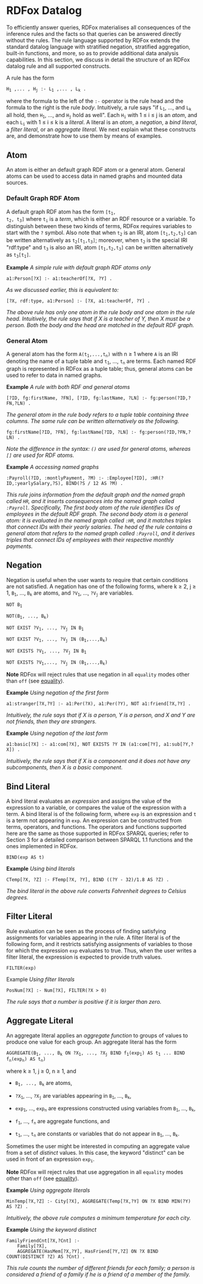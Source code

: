 <div id="datalog" counter="3"></div>

# RDFox Datalog

To efficiently answer queries, RDFox materialises all consequences of the inference rules and the facts so that queries can be answered directly without the rules. The rule language supported by RDFox extends the standard datalog language with stratified negation, stratified aggregation, built-in functions, and more, so as to provide additional data analysis capabilities. In this section, we discuss in detail the structure of an RDFox datalog rule and all supported constructs.

A rule has the form

<pre><code>H<sub>1</sub> ,... , H<sub>j</sub> :- L<sub>1</sub> ,... , L<sub>k</sub> .</code></pre>

where the formula to the left of the `:-` operator is the rule head and the formula to the right is the rule *body*. Intuitively, a rule says "if <code>L<sub>1</sub></code>, ..., and <code>L<sub>k</sub></code> all hold, then <code>H<sub>1</sub></code>, ..., and <code>H<sub>j</sub></code> hold as well". Each <code>H<sub>i</sub></code> with 1 &le; i &le; j is an *atom*, and each <code>L<sub>i</sub></code> with 1 &le; i &le; k is a *literal*. A literal is an *atom*, a *negation*, a *bind literal*, a *filter literal*, or an *aggregate literal*. We next explain what these constructs are, and demonstrate how to use them by means of examples.

## Atom

An atom is either an default graph RDF atom or a general atom. General atoms can be used to access data in named graphs and mounted data sources.

### Default Graph RDF Atom

A default graph RDF atom has the form <code>[t<sub>1</sub>, t<sub>2</sub>, t<sub>3</sub>]</code> where <code>t<sub>i</sub></code> is a *term*, which is either an RDF resource or a variable. To distinguish between these two kinds of terms, RDFox requires variables to start with the <code>?</code> symbol. Also note that when <code>t<sub>2</sub></code> is an IRI, atom <code>[t<sub>1</sub>,t<sub>2</sub>,t<sub>3</sub>]</code> can be written alternatively as <code>t<sub>2</sub>[t<sub>1</sub>,t<sub>3</sub>]</code>; moreover, when <code>t<sub>2</sub></code> is the special IRI "rdf:type" and <code>t<sub>3</sub></code> is also an IRI, atom <code>[t<sub>1</sub>,t<sub>2</sub>,t<sub>3</sub>]</code> can be written alternatively as <code>t<sub>3</sub>[t<sub>1</sub>]</code>.

**Example** *A simple rule with default graph RDF atoms only*
```
a1:Person[?X] :- a1:teacherOf[?X, ?Y] .
```
*As we discussed earlier, this is equivalent to:*
```
[?X, rdf:type, a1:Person] :- [?X, a1:teacherOf, ?Y] .
```
*The above rule has only one atom in the rule body and one atom in the rule head. Intuitively, the rule says that if X is a teacher of Y, then X must be a person. Both the body and the head are matched in the default RDF graph.*

### General Atom

A general atom has the form <code>A(t<sub>1</sub>,...,t<sub>n</sub>)</code> with n &ge; 1 where <code>A</code> is an IRI denoting the name of a tuple table and <code>t<sub>1</sub></code>, ..., <code>t<sub>n</sub></code> are terms. Each named RDF graph is represented in RDFox as a tuple table; thus, general atoms can be used to refer to data in named graphs.

**Example** *A rule with both RDF and general atoms*
```
[?ID, fg:firstName, ?FN], [?ID, fg:lastName, ?LN] :- fg:person(?ID,?FN,?LN) .
```
*The general atom in the rule body refers to a tuple table containing three columns. The same rule can be written alternatively as the following.*
```
fg:firstName[?ID, ?FN], fg:lastName[?ID, ?LN] :- fg:person(?ID,?FN,?LN) .
```
*Note the difference in the syntax: `()` are used for general atoms, whereas `[]` are used for RDF atoms.*

**Example** *A accessing named graphs*
```
:Payroll(?ID, :montlyPayment, ?M) :- :Employee[?ID], :HR(?ID,:yearlySalary,?S), BIND(?S / 12 AS ?M) .
```
*This rule joins information from the default graph and the named graph called `HR`, and it inserts consequences into the named graph called `:Payroll`. Specifically, The first body atom of the rule identifies IDs of employees in the default RDF graph. The second body atom is a general atom: it is evaluated in the named graph called `:HR`, and it matches triples that connect IDs with their yearly salaries. The head of the rule contains a general atom that refers to the named graph called `:Payroll`, and it derives triples that connect IDs of employees with their respective monthly payments.*

## Negation

Negation is useful when the user wants to require that certain conditions are not satisfied. A negation has one of the following forms, where k &ge; 2, j &ge; 1, <code>B<sub>1</sub></code>, ..., <code>B<sub>k</sub></code> are atoms, and <code>?V<sub>1</sub></code>, ..., <code>?V<sub>j</sub></code> are variables.

<pre><code>NOT B<sub>1</sub><br>
NOT(B<sub>1</sub>, ..., B<sub>k</sub>)<br>
NOT EXIST ?V<sub>1</sub>, ..., ?V<sub>j</sub> IN B<sub>1</sub><br>
NOT EXIST ?V<sub>1</sub>, ..., ?V<sub>j</sub> IN (B<sub>1</sub>,...,B<sub>k</sub>)<br>
NOT EXISTS ?V<sub>1</sub>, ..., ?V<sub>j</sub> IN B<sub>1</sub><br>
NOT EXISTS ?V<sub>1</sub>,..., ?V<sub>j</sub> IN (B<sub>1</sub>,...,B<sub>k</sub>)
</code></pre>

**Note** RDFox will reject rules that use negation in all `equality` modes other than `off` (see [equality](05-using?id=equality)).

**Example** *Using negation of the first form*

```
a1:stranger[?X,?Y] :- a1:Per(?X), a1:Per(?Y), NOT a1:friend[?X,?Y] .
```
*Intuitively, the rule says that if X is a person, Y is a person, and X and Y are not friends, then they are strangers.*

**Example** *Using negation of the last form*
```
a1:basic[?X] :- a1:com[?X], NOT EXISTS ?Y IN (a1:com[?Y], a1:sub[?Y,?X]) .
```
*Intuitively, the rule says that if X is a component and it does not have any subcomponents, then X is a basic component.*

## Bind Literal

A bind literal evaluates an *expression* and assigns the value of the expression to a variable, or compares the value of the expression with a term. A bind literal is of the following form, where `exp` is an expression and `t` is a term not appearing in `exp`. An expression can be constructed from terms, operators, and functions. The operators and functions supported here are the same as those supported in RDFox SPARQL queries; refer to Section 3 for a detailed comparison between SPARQL 1.1 functions and the ones implemented in RDFox.

<pre><code>BIND(exp AS t)</code></pre>

**Example** *Using bind literals*
```
CTemp[?X, ?Z] :- FTemp[?X, ?Y], BIND ((?Y - 32)/1.8 AS ?Z) .
```
*The bind literal in the above rule converts Fahrenheit degrees to Celsius degrees.*

## Filter Literal

Rule evaluation can be seen as the process of finding satisfying assignments for variables appearing in the rule. A filter literal is of the following form, and it restricts satisfying assignments of variables to those for which the expression `exp` evaluates to true. Thus, when the user writes a filter literal, the expression is expected to provide truth values.

<pre><code>FILTER(exp)</code></pre>

Example *Using filter literals*
```
PosNum[?X] :- Num[?X], FILTER(?X > 0)
```
*The rule says that a number is positive if it is larger than zero.*

## Aggregate Literal

An aggregate literal applies an *aggregate function* to groups of values to produce one value for each group. An aggregate literal has the form

<pre><code>AGGREGATE(B<sub>1</sub>, ..., B<sub>k</sub> ON ?X<sub>1</sub>, ..., ?X<sub>j</sub> BIND f<sub>1</sub>(exp<sub>1</sub>) AS t<sub>1</sub> ... BIND f<sub>n</sub>(exp<sub>n</sub>) AS t<sub>n</sub>)</code></pre>

where k &ge; 1, j &ge; 0, n &ge; 1, and

- <code>B<sub>1</sub>, ..., B<sub>k</sub></code> are atoms,

- <code>?X<sub>1</sub></code>, ..., <code>?X<sub>j</sub></code> are variables appearing in <code>B<sub>1</sub></code>, ..., <code>B<sub>k</sub></code>,

- <code>exp<sub>1</sub></code>, ..., <code>exp<sub>n</sub></code> are expressions constructed using variables from <code>B<sub>1</sub></code>, ..., <code>B<sub>k</sub></code>,

- <code>f<sub>1</sub></code>, ..., <code>f<sub>n</sub></code> are aggregate functions, and

- <code>t<sub>1</sub></code>, ..., <code>t<sub>n</sub></code> are constants or variables that do not appear in <code>B<sub>1</sub></code>, ..., <code>B<sub>k</sub></code>.

Sometimes the user might be interested in computing an aggregate value from a set of *distinct* values. In this case, the keyword "distinct" can be used in front of an expression <code>exp<sub>i</sub></code>.

**Note** RDFox will reject rules that use aggregation in all `equality` modes other than `off` (see [equality](05-using?id=equality)).

**Example** *Using aggregate literals*
```
MinTemp[?X,?Z] :- City[?X], AGGREGATE(Temp[?X,?Y] ON ?X BIND MIN(?Y) AS ?Z) .
```
*Intuitively, the above rule computes a minimum temperature for each city.*

**Example** *Using the keyword distinct*
```
FamilyFriendCnt[?X,?Cnt] :-
    Family[?X],
	AGGREGATE(HasMem[?X,?Y], HasFriend[?Y,?Z] ON ?X BIND COUNT(DISTINCT ?Z) AS ?Cnt) .
```
*This rule counts the number of different friends for each family; a person is considered a friend of a family if he is a friend of a member of the family.*
